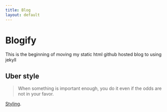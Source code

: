 ```yaml
---
title: Blog
layout: default
---
```


# [](#header-1)Blogify

This is the beginning of moving my static html github hosted blog to using jekyll

## [](#header-2)Uber style

> When something is important enough, you do it even if the odds are not in your favor.

[Styling](styling).
